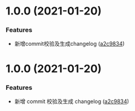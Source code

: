 # 1.0.0 (2021-01-20)


### Features

* 新增commit校验及生成changelog ([a2c9834](https://github.com/zreal-leo/zreal-leo.github.io/commit/a2c98345a1ce86a178adb39ceeaffd0cc4ee6c0e))



# 1.0.0 (2021-01-20)

### Features

- 新增 commit 校验及生成 changelog ([a2c9834](https://github.com/zreal-leo/zreal-leo.github.io/commit/a2c98345a1ce86a178adb39ceeaffd0cc4ee6c0e))
